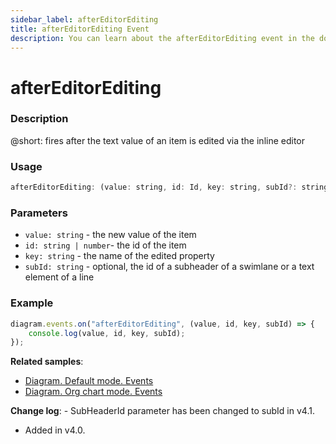 ```yaml
---
sidebar_label: afterEditorEditing
title: afterEditorEditing Event
description: You can learn about the afterEditorEditing event in the documentation of the DHTMLX JavaScript Diagram library. Browse developer guides and API reference, try out code examples and live demos, and download a free 30-day evaluation version of DHTMLX Diagram.
---
```


# afterEditorEditing

### Description

@short: fires after the text value of an item is edited via the inline editor  

### Usage

~~~js
afterEditorEditing: (value: string, id: Id, key: string, subId?: string) => void;
~~~

### Parameters

- `value: string` - the new value of the item
- `id: string | number`- the id of the item
- `key: string` - the name of the edited property
- `subId: string` - optional, the id of a subheader of a swimlane or a text element of a line

### Example

~~~js
diagram.events.on("afterEditorEditing", (value, id, key, subId) => {
    console.log(value, id, key, subId);
});
~~~

**Related samples**:
- [Diagram. Default mode. Events](https://snippet.dhtmlx.com/7h2hgb3g)
- [Diagram. Org chart mode. Events](https://snippet.dhtmlx.com/l38pct7c)

**Change log**: - SubHeaderId parameter has been changed to subId in v4.1.
- Added in v4.0.
